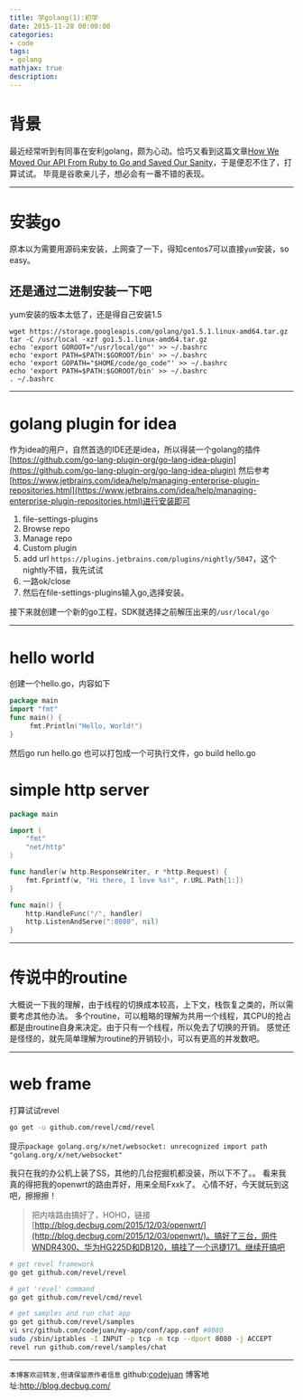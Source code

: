 ```yaml
---
title: 学golang(1):初学
date: 2015-11-28 00:00:00
categories:
- code
tags: 
- golang
mathjax: true
description: 
---
```


# 背景

最近经常听到有同事在安利golang，颇为心动。恰巧又看到这篇文章[How We Moved Our API From Ruby to Go and Saved Our Sanity](http://blog.parse.com/learn/how-we-moved-our-api-from-ruby-to-go-and-saved-our-sanity/)，于是便忍不住了，打算试试。
毕竟是谷歌亲儿子，想必会有一番不错的表现。

<!--more-->

----------------------------

# 安装go
原本以为需要用源码来安装，上网查了一下，得知centos7可以直接`yum`安装，so easy。

## 还是通过二进制安装一下吧
yum安装的版本太低了，还是得自己安装1.5
```
wget https://storage.googleapis.com/golang/go1.5.1.linux-amd64.tar.gz
tar -C /usr/local -xzf go1.5.1.linux-amd64.tar.gz
echo 'export GOROOT="/usr/local/go"' >> ~/.bashrc
echo 'export PATH=$PATH:$GOROOT/bin' >> ~/.bashrc
echo 'export GOPATH="$HOME/code/go_code"' >> ~/.bashrc
echo 'export PATH=$PATH:$GOROOT/bin' >> ~/.bashrc
. ~/.bashrc
```

----------------------------

# golang plugin for idea
作为idea的用户，自然首选的IDE还是idea，所以得装一个golang的插件[https://github.com/go-lang-plugin-org/go-lang-idea-plugin](https://github.com/go-lang-plugin-org/go-lang-idea-plugin)
然后参考[https://www.jetbrains.com/idea/help/managing-enterprise-plugin-repositories.html](https://www.jetbrains.com/idea/help/managing-enterprise-plugin-repositories.html)进行安装即可
1. file-settings-plugins
2. Browse repo
3. Manage repo
4. Custom plugin
5. add url `https://plugins.jetbrains.com/plugins/nightly/5047`，这个nightly不错，我先试试
6. 一路ok/close
7. 然后在file-settings-plugins输入go,选择安装。

接下来就创建一个新的go工程，SDK就选择之前解压出来的`/usr/local/go`


----------------------------

# hello world

创建一个hello.go，内容如下
```go
package main
import "fmt"
func main() {
     fmt.Println("Hello, World!")
}
```

然后go run hello.go
也可以打包成一个可执行文件，go build hello.go

# simple http server

```go
package main

import (
	"fmt"
	"net/http"
)

func handler(w http.ResponseWriter, r *http.Request) {
	fmt.Fprintf(w, "Hi there, I love %s!", r.URL.Path[1:])
}

func main() {
	http.HandleFunc("/", handler)
	http.ListenAndServe(":8080", nil)
}

```

----------------------------

# 传说中的routine
大概说一下我的理解，由于线程的切换成本较高，上下文，栈恢复之类的，所以需要考虑其他办法。
多个routine，可以粗略的理解为共用一个线程，其CPU的抢占都是由routine自身来决定。由于只有一个线程，所以免去了切换的开销。
感觉还是怪怪的，就先简单理解为routine的开销较小，可以有更高的并发数吧。

----------------------------

# web frame
打算试试revel
```sh
go get -u github.com/revel/cmd/revel
```
提示`package golang.org/x/net/websocket: unrecognized import path "golang.org/x/net/websocket"`

我只在我的办公机上装了SS，其他的几台挖掘机都没装，所以下不了。。
看来我真的得把我的openwrt的路由弄好，用来全局Fxxk了。
心情不好，今天就玩到这吧，擦擦擦！

> 把内啥路由搞好了，HOHO，链接[http://blog.decbug.com/2015/12/03/openwrt/](http://blog.decbug.com/2015/12/03/openwrt/)。搞好了三台，网件WNDR4300、华为HG225D和DB120，搞挂了一个迅捷171。继续开搞吧

```sh
# get revel framework
go get github.com/revel/revel

# get 'revel' command
go get github.com/revel/cmd/revel

# get samples and run chat app
go get github.com/revel/samples
vi src/github.com/codejuan/my-app/conf/app.conf #8080
sudo /sbin/iptables -I INPUT -p tcp -m tcp --dport 8080 -j ACCEPT
revel run github.com/revel/samples/chat
```




----------------------------

`本博客欢迎转发,但请保留原作者信息`
github:[codejuan](https://github.com/CodeJuan)
博客地址:http://blog.decbug.com/

